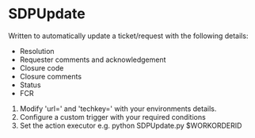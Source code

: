 # SDPUpdate

Written to automatically update a ticket/request with the following details:

* Resolution
* Requester comments and acknowledgement
* Closure code
* Closure comments
* Status
* FCR

1. Modify 'url=' and 'techkey=' with your environments details.
2. Configure a custom trigger with your required conditions 
3. Set the action executor e.g. python SDPUpdate.py $WORKORDERID
